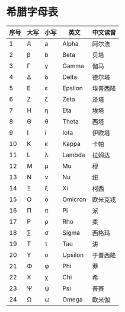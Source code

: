 # 希腊字母表

| 序号  | 大写  | 小写  | 英文      | 中文读音 |
|-----|-----|-----|---------|------|
| 1   | A   | a   | Alpha   | 阿尔法  |
| 2   | β   | b   | Beta    | 贝塔   |
| 3   | Γ   | γ   | Gamma   | 伽马   |
| 4   | Δ   | δ   | Delta   | 德尔塔  |
| 5   | E   | ε   | Epsilon | 埃普西隆 |
| 6   | Z   | ζ   | Zeta    | 泽塔   |
| 7   | H   | η   | Eta     | 埃塔   |
| 8   | Θ   | θ   | Theta   | 西塔   |
| 9   | I   | i   | Iota    | 伊欧塔  |
| 10  | K   | κ   | Kappa   | 卡帕   |
| 11  | L   | λ   | Lambda  | 拉姆达  |
| 12  | M   | μ   | Mu      | 穆    |
| 13  | N   | ν   | Nu      | 纽    |
| 14  | Ξ   | ξ   | Xi      | 柯西   |
| 15  | O   | ο   | Omicron | 欧米克戎 |
| 16  | Π   | π   | Pi      | 派    |
| 17  | P   | ρ   | Rho     | 柔    |
| 18  | ∑   | σ   | Sigma   | 西格玛  |
| 19  | T   | τ   | Tau     | 涛    |
| 20  | Υ   | υ   | Upsilon | 于普西隆 |
| 21  | Φ   | φ   | Phi     | 菲    |
| 22  | X   | χ   | Chi     | 希    |
| 23  | Ψ   | ψ   | Psi     | 普赛   |
| 24  | Ω   | ω   | Omega   | 欧米伽  |